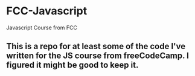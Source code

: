 # FCC-Javascript
Javascript Course from FCC


## This is a repo for at least some of the code I've written for the JS course from freeCodeCamp. I figured it might be good to keep it. 
